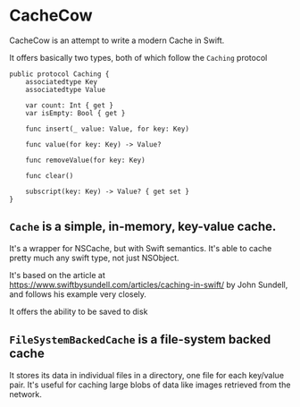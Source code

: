 #  CacheCow

CacheCow is an attempt to write a modern Cache in Swift.

It offers basically two types, both of which follow the `Caching` protocol 

    public protocol Caching {
        associatedtype Key
        associatedtype Value
                
        var count: Int { get }
        var isEmpty: Bool { get }

        func insert(_ value: Value, for key: Key)

        func value(for key: Key) -> Value?

        func removeValue(for key: Key)
        
        func clear()

        subscript(key: Key) -> Value? { get set }
    }

## `Cache` is a simple, in-memory, key-value cache. 
It's a wrapper for NSCache, but with Swift semantics. It's able to cache pretty much any swift type, not just NSObject.

It's based on the article at https://www.swiftbysundell.com/articles/caching-in-swift/
by John Sundell, and follows his example very closely. 

It offers the ability to be saved to disk 

## `FileSystemBackedCache` is a file-system backed cache 
It stores its data in individual files in a directory, one file for each key/value pair. It's useful for caching large blobs of data like images retrieved from the network.
 
